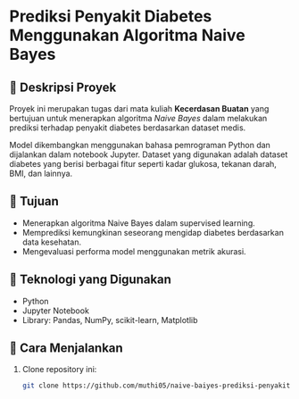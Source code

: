 # Prediksi Penyakit Diabetes Menggunakan Algoritma Naive Bayes

## 📌 Deskripsi Proyek
Proyek ini merupakan tugas dari mata kuliah **Kecerdasan Buatan** yang bertujuan untuk menerapkan algoritma *Naive Bayes* dalam melakukan prediksi terhadap penyakit diabetes berdasarkan dataset medis.

Model dikembangkan menggunakan bahasa pemrograman Python dan dijalankan dalam notebook Jupyter. Dataset yang digunakan adalah dataset diabetes yang berisi berbagai fitur seperti kadar glukosa, tekanan darah, BMI, dan lainnya.

## 🎯 Tujuan
- Menerapkan algoritma Naive Bayes dalam supervised learning.
- Memprediksi kemungkinan seseorang mengidap diabetes berdasarkan data kesehatan.
- Mengevaluasi performa model menggunakan metrik akurasi.

## 🧪 Teknologi yang Digunakan
- Python
- Jupyter Notebook
- Library: Pandas, NumPy, scikit-learn, Matplotlib

## 📝 Cara Menjalankan
1. Clone repository ini:
   ```bash
   git clone https://github.com/muthi05/naive-baiyes-prediksi-penyakit-diabetes.git
